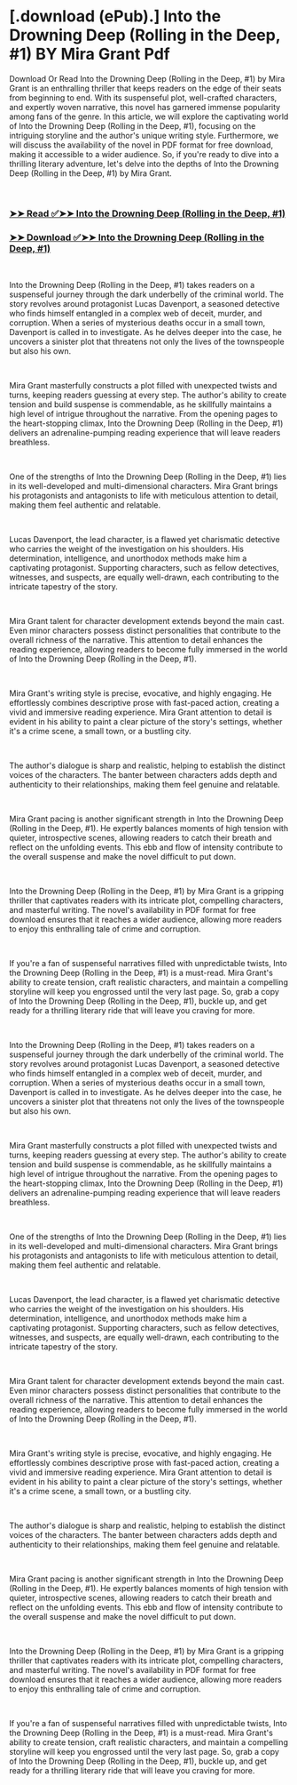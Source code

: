 # [.download (ePub).] Into the Drowning Deep (Rolling in the Deep, #1) BY Mira Grant Pdf

<p>Download Or Read Into the Drowning Deep (Rolling in the Deep, #1) by Mira Grant is an enthralling thriller that keeps readers on the edge of their seats from beginning to end. With its suspenseful plot, well-crafted characters, and expertly woven narrative, this novel has garnered immense popularity among fans of the genre. In this article, we will explore the captivating world of Into the Drowning Deep (Rolling in the Deep, #1), focusing on the intriguing storyline and the author's unique writing style. Furthermore, we will discuss the availability of the novel in PDF format for free download, making it accessible to a wider audience. So, if you're ready to dive into a thrilling literary adventure, let's delve into the depths of Into the Drowning Deep (Rolling in the Deep, #1) by Mira Grant.</p>
<p>&nbsp;</p>

### [➤➤ Read ✅➤➤ Into the Drowning Deep (Rolling in the Deep, #1)](https://pdf2worldwide.blogspot.com/id/34523174)

### [➤➤ Download ✅➤➤ Into the Drowning Deep (Rolling in the Deep, #1)](https://pdf2worldwide.blogspot.com/id/34523174)

<p>&nbsp;</p>
<p>Into the Drowning Deep (Rolling in the Deep, #1) takes readers on a suspenseful journey through the dark underbelly of the criminal world. The story revolves around protagonist Lucas Davenport, a seasoned detective who finds himself entangled in a complex web of deceit, murder, and corruption. When a series of mysterious deaths occur in a small town, Davenport is called in to investigate. As he delves deeper into the case, he uncovers a sinister plot that threatens not only the lives of the townspeople but also his own.</p>
<p>&nbsp;</p>
<p>Mira Grant masterfully constructs a plot filled with unexpected twists and turns, keeping readers guessing at every step. The author's ability to create tension and build suspense is commendable, as he skillfully maintains a high level of intrigue throughout the narrative. From the opening pages to the heart-stopping climax, Into the Drowning Deep (Rolling in the Deep, #1) delivers an adrenaline-pumping reading experience that will leave readers breathless.</p>
<p>&nbsp;</p>
<p>One of the strengths of Into the Drowning Deep (Rolling in the Deep, #1) lies in its well-developed and multi-dimensional characters. Mira Grant brings his protagonists and antagonists to life with meticulous attention to detail, making them feel authentic and relatable.</p>
<p>&nbsp;</p>
<p>Lucas Davenport, the lead character, is a flawed yet charismatic detective who carries the weight of the investigation on his shoulders. His determination, intelligence, and unorthodox methods make him a captivating protagonist. Supporting characters, such as fellow detectives, witnesses, and suspects, are equally well-drawn, each contributing to the intricate tapestry of the story.</p>
<p>&nbsp;</p>
<p>Mira Grant talent for character development extends beyond the main cast. Even minor characters possess distinct personalities that contribute to the overall richness of the narrative. This attention to detail enhances the reading experience, allowing readers to become fully immersed in the world of Into the Drowning Deep (Rolling in the Deep, #1).</p>
<p>&nbsp;</p>
<p>Mira Grant's writing style is precise, evocative, and highly engaging. He effortlessly combines descriptive prose with fast-paced action, creating a vivid and immersive reading experience. Mira Grant attention to detail is evident in his ability to paint a clear picture of the story's settings, whether it's a crime scene, a small town, or a bustling city.</p>
<p>&nbsp;</p>
<p>The author's dialogue is sharp and realistic, helping to establish the distinct voices of the characters. The banter between characters adds depth and authenticity to their relationships, making them feel genuine and relatable.</p>
<p>&nbsp;</p>
<p>Mira Grant pacing is another significant strength in Into the Drowning Deep (Rolling in the Deep, #1). He expertly balances moments of high tension with quieter, introspective scenes, allowing readers to catch their breath and reflect on the unfolding events. This ebb and flow of intensity contribute to the overall suspense and make the novel difficult to put down.</p>
<p>&nbsp;</p>
<p>Into the Drowning Deep (Rolling in the Deep, #1) by Mira Grant is a gripping thriller that captivates readers with its intricate plot, compelling characters, and masterful writing. The novel's availability in PDF format for free download ensures that it reaches a wider audience, allowing more readers to enjoy this enthralling tale of crime and corruption.</p>
<p>&nbsp;</p>
<p>If you're a fan of suspenseful narratives filled with unpredictable twists, Into the Drowning Deep (Rolling in the Deep, #1) is a must-read. Mira Grant's ability to create tension, craft realistic characters, and maintain a compelling storyline will keep you engrossed until the very last page. So, grab a copy of Into the Drowning Deep (Rolling in the Deep, #1), buckle up, and get ready for a thrilling literary ride that will leave you craving for more.</p>
<p>&nbsp;</p>
<p>Into the Drowning Deep (Rolling in the Deep, #1) takes readers on a suspenseful journey through the dark underbelly of the criminal world. The story revolves around protagonist Lucas Davenport, a seasoned detective who finds himself entangled in a complex web of deceit, murder, and corruption. When a series of mysterious deaths occur in a small town, Davenport is called in to investigate. As he delves deeper into the case, he uncovers a sinister plot that threatens not only the lives of the townspeople but also his own.</p>
<p>&nbsp;</p>
<p>Mira Grant masterfully constructs a plot filled with unexpected twists and turns, keeping readers guessing at every step. The author's ability to create tension and build suspense is commendable, as he skillfully maintains a high level of intrigue throughout the narrative. From the opening pages to the heart-stopping climax, Into the Drowning Deep (Rolling in the Deep, #1) delivers an adrenaline-pumping reading experience that will leave readers breathless.</p>
<p>&nbsp;</p>
<p>One of the strengths of Into the Drowning Deep (Rolling in the Deep, #1) lies in its well-developed and multi-dimensional characters. Mira Grant brings his protagonists and antagonists to life with meticulous attention to detail, making them feel authentic and relatable.</p>
<p>&nbsp;</p>
<p>Lucas Davenport, the lead character, is a flawed yet charismatic detective who carries the weight of the investigation on his shoulders. His determination, intelligence, and unorthodox methods make him a captivating protagonist. Supporting characters, such as fellow detectives, witnesses, and suspects, are equally well-drawn, each contributing to the intricate tapestry of the story.</p>
<p>&nbsp;</p>
<p>Mira Grant talent for character development extends beyond the main cast. Even minor characters possess distinct personalities that contribute to the overall richness of the narrative. This attention to detail enhances the reading experience, allowing readers to become fully immersed in the world of Into the Drowning Deep (Rolling in the Deep, #1).</p>
<p>&nbsp;</p>
<p>Mira Grant's writing style is precise, evocative, and highly engaging. He effortlessly combines descriptive prose with fast-paced action, creating a vivid and immersive reading experience. Mira Grant attention to detail is evident in his ability to paint a clear picture of the story's settings, whether it's a crime scene, a small town, or a bustling city.</p>
<p>&nbsp;</p>
<p>The author's dialogue is sharp and realistic, helping to establish the distinct voices of the characters. The banter between characters adds depth and authenticity to their relationships, making them feel genuine and relatable.</p>
<p>&nbsp;</p>
<p>Mira Grant pacing is another significant strength in Into the Drowning Deep (Rolling in the Deep, #1). He expertly balances moments of high tension with quieter, introspective scenes, allowing readers to catch their breath and reflect on the unfolding events. This ebb and flow of intensity contribute to the overall suspense and make the novel difficult to put down.</p>
<p>&nbsp;</p>
<p>Into the Drowning Deep (Rolling in the Deep, #1) by Mira Grant is a gripping thriller that captivates readers with its intricate plot, compelling characters, and masterful writing. The novel's availability in PDF format for free download ensures that it reaches a wider audience, allowing more readers to enjoy this enthralling tale of crime and corruption.</p>
<p>&nbsp;</p>
<p>If you're a fan of suspenseful narratives filled with unpredictable twists, Into the Drowning Deep (Rolling in the Deep, #1) is a must-read. Mira Grant's ability to create tension, craft realistic characters, and maintain a compelling storyline will keep you engrossed until the very last page. So, grab a copy of Into the Drowning Deep (Rolling in the Deep, #1), buckle up, and get ready for a thrilling literary ride that will leave you craving for more.</p>
<p>&nbsp;</p>
